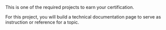 This is one of the required projects to earn your certification.

For this project, you will build a technical documentation page to serve as instruction or reference for a topic.
